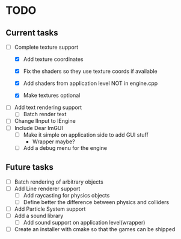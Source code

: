 # TODO
## Current tasks

- [ ] Complete texture support
    - [x] Add texture coordinates
    - [x] Fix the shaders so they use texture coords if available
    - [x] Add shaders from application level NOT in engine.cpp
    - [x] Make textures optional


- [ ] Add text rendering support
  - [ ] Batch render text
- [ ] Change IInput to IEngine
- [ ] Include Dear ImGUI
    - [ ] Make it simple on application side to add GUI stuff
        - Wrapper maybe?
    - [ ] Add a debug menu for the engine

## Future tasks

- [ ] Batch rendering of arbitrary objects
- [ ] Add Line renderer support
  - [ ] Add raycasting for physics objects
  - [ ] Define better the difference between physics and colliders
- [ ] Add Particle System support
- [ ] Add a sound library
  - [ ] Add sound support on application level(wrapper)
- [ ] Create an installer with cmake so that the games can be shipped
